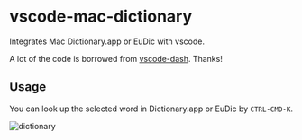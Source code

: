 # vscode-mac-dictionary

Integrates Mac Dictionary.app or EuDic with vscode.

A lot of the code is borrowed from [vscode-dash](https://github.com/deerawan/vscode-dash). Thanks!

## Usage

You can look up the selected word in Dictionary.app or EuDic by `CTRL-CMD-K`.

![dictionary](https://raw.githubusercontent.com/kohkimakimoto/vscode-mac-dictionary/master/screenshot.gif)

